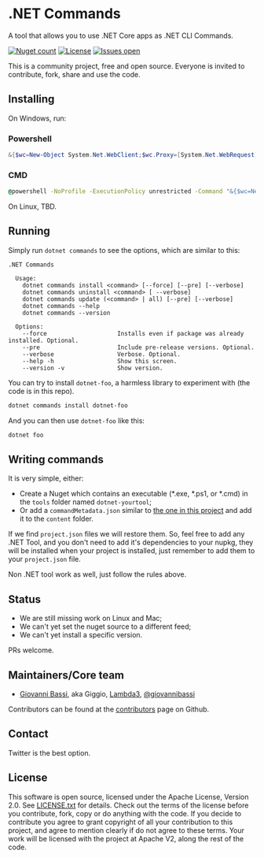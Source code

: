 # .NET Commands

A tool that allows you to use .NET Core apps as .NET CLI Commands.

[![Nuget count](https://img.shields.io/nuget/v/dotnet-commands.svg)](https://www.nuget.org/packages/dotnet-commands/)
[![License](https://img.shields.io/badge/licence-Apache%20License%202.0-blue.svg)](https://github.com/Lambda3/dotnet-commands/blob/master/LICENSE.txt)
[![Issues open](https://img.shields.io/github/issues-raw/Lambda3/dotnet-commands.svg)](https://huboard.com/Lambda3/dotnet-commands/)

This is a community project, free and open source. Everyone is invited to contribute, fork, share and use the code.

## Installing

On Windows, run:

### Powershell
````powershell
&{$wc=New-Object System.Net.WebClient;$wc.Proxy=[System.Net.WebRequest]::DefaultWebProxy;$wc.Proxy.Credentials=[System.Net.CredentialCache]::DefaultNetworkCredentials;Invoke-Expression($wc.DownloadString('https://raw.githubusercontent.com/Lambda3/dotnet-commands/master/src/dotnet-commands/install.ps1'))}
````

### CMD
````cmd
@powershell -NoProfile -ExecutionPolicy unrestricted -Command "&{$wc=New-Object System.Net.WebClient;$wc.Proxy=[System.Net.WebRequest]::DefaultWebProxy;$wc.Proxy.Credentials=[System.Net.CredentialCache]::DefaultNetworkCredentials;Invoke-Expression($wc.DownloadString('https://raw.githubusercontent.com/Lambda3/dotnet-commands/master/src/dotnet-commands/install.ps1'))}"
````

On Linux, TBD.

## Running

Simply run `dotnet commands` to see the options, which are similar to this:

````
.NET Commands

  Usage:
    dotnet commands install <command> [--force] [--pre] [--verbose]
    dotnet commands uninstall <command> [ --verbose]
    dotnet commands update (<command> | all) [--pre] [--verbose]
    dotnet commands --help
    dotnet commands --version

  Options:
    --force                    Installs even if package was already installed. Optional.
    --pre                      Include pre-release versions. Optional.
    --verbose                  Verbose. Optional.
    --help -h                  Show this screen.
    --version -v               Show version.
````

You can try to install `dotnet-foo`, a harmless library to experiment with (the code is in this repo).

```powershell
dotnet commands install dotnet-foo
```

And you can then use `dotnet-foo` like this:

```powershell
dotnet foo
```

## Writing commands

It is very simple, either:

* Create a Nuget which contains an executable (*.exe, *.ps1, or *.cmd) in the `tools` folder named `dotnet-yourtool`;
* Or add a `commandMetadata.json` similar
to [the one in this project](https://github.com/Lambda3/dotnet-commands/blob/master/src/dotnet-commands/commandMetadata.json)
and add it to the `content` folder.

If we find `project.json` files we will restore them. So, feel free to add any .NET Tool, and you don't need to add it's
dependencies to your nupkg, they will be installed when your project is installed, just remember to add them to your `project.json` file.

Non .NET tool work as well, just follow the rules above.

## Status

* We are still missing work on Linux and Mac;
* We can't yet set the nuget source to a different feed;
* We can't yet install a specific version.

PRs welcome.

## Maintainers/Core team

* [Giovanni Bassi](http://blog.lambda3.com.br/L3/giovannibassi/), aka Giggio, [Lambda3](http://www.lambda3.com.br), [@giovannibassi](https://twitter.com/giovannibassi)

Contributors can be found at the [contributors](https://github.com/Lambda3/dotnet-commands/graphs/contributors) page on Github.

## Contact

Twitter is the best option.

## License

This software is open source, licensed under the Apache License, Version 2.0.
See [LICENSE.txt](https://github.com/Lambda3/dotnet-commands/blob/master/LICENSE.txt) for details.
Check out the terms of the license before you contribute, fork, copy or do anything
with the code. If you decide to contribute you agree to grant copyright of all your contribution to this project, and agree to
mention clearly if do not agree to these terms. Your work will be licensed with the project at Apache V2, along the rest of the code.
